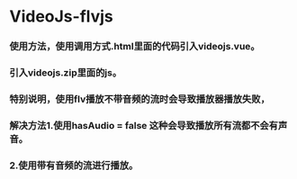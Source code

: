 # VideoJs-flvjs

### 使用方法，使用调用方式.html里面的代码引入videojs.vue。   
### 引入videojs.zip里面的js。   
### 特别说明，使用flv播放不带音频的流时会导致播放器播放失败，  
### 解决方法1.使用hasAudio = false 这种会导致播放所有流都不会有声音。  
### 2.使用带有音频的流进行播放。
